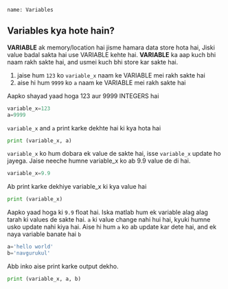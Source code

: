 ```ngMeta
name: Variables
```

## Variables kya hote hain?

**VARIABLE** ak memory/location hai jisme hamara data store hota hai, Jiski value badal sakta hai use VARIABLE kehte hai. **VARIABLE** ka aap kuch bhi naam rakh sakte hai, and usmei kuch bhi store kar sakte hai.

1. jaise hum `123` ko `variable_x` naam ke VARIABLE mei rakh sakte hai
2. aise hi hum `9999` ko `a` naam ke VARIABLE mei rakh sakte hai

Aapko shayad yaad hoga 123 aur 9999 INTEGERS hai

```python
variable_x=123
a=9999
```

`variable_x` and `a` print karke dekhte hai ki kya hota hai

```python
print (variable_x, a)
```

`variable_x` ko hum dobara ek value de sakte hai, isse `variable_x` update ho jayega. Jaise neeche humne variable_x ko ab 9.9 value de di hai.

```python
variable_x=9.9
```

Ab print karke dekhiye variable_x ki kya value hai

```python
print (variable_x)
```

Aapko yaad hoga ki `9.9` float hai. Iska matlab hum ek variable alag alag tarah ki values de sakte hai. `a` ki value change nahi hui hai, kyuki humne usko update nahi kiya hai. Aise hi hum `a` ko ab update kar dete hai, and ek naya variable banate hai `b`

```python
a='hello world'
b='navgurukul'
```

Abb inko aise print karke output dekho.

```python
print (variable_x, a, b)
```
